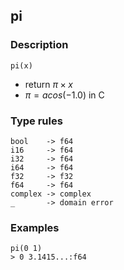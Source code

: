 ## pi

### Description

`pi(x)`

- return $\pi \times x$
- $\pi = acos(-1.0)$ in C

### Type rules

```
bool    -> f64
i16     -> f64
i32     -> f64
i64     -> f64
f32     -> f32
f64     -> f64
complex -> complex
_       -> domain error
```

### Examples

```
pi(0 1)
> 0 3.1415...:f64
```
